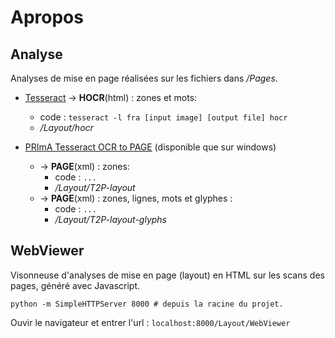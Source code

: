 # Apropos

## Analyse
Analyses de mise en page réalisées sur les fichiers dans */Pages*.

* [Tesseract] -> **HOCR**(html) : zones et mots:
  * code :  `tesseract -l fra [input image] [output file] hocr`
  * */Layout/hocr*


* [PRImA Tesseract OCR to PAGE] (disponible que sur windows)
  * -> **PAGE**(xml) : zones:
    * code :  `...`
    * */Layout/T2P-layout*
  * -> **PAGE**(xml) : zones, lignes, mots et glyphes :
    * code :  `...`
    * */Layout/T2P-layout-glyphs*

[Tesseract]:<https://github.com/tesseract-ocr/tesseract>
[PRImA Tesseract OCR to PAGE]:<http://www.prima.cse.salford.ac.uk/tools/TesseractOCRToPAGE>

## WebViewer
Visonneuse d'analyses de mise en page (layout) en HTML sur les scans des pages, généré avec Javascript.
```
python -m SimpleHTTPServer 8000 # depuis la racine du projet.
```
Ouvir le navigateur et entrer l'url : `localhost:8000/Layout/WebViewer`
